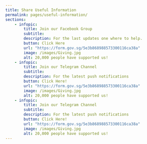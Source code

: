 ```yaml
---
title: Share Useful Information
permalink: pages/useful-information/
sections:
    - infopic:
        title: Join our Facebook Group
        subtitle: 
        description: For the last updates one where to help.
        button: Click Here
        url: "https://form.gov.sg/5e3b868988573300116ca38a"
        image: /images/Giving.jpg
        alt: 20,000 people have supported us!    
    - infopic:
        title: Join our Telegram Channel
        subtitle: 
        description: For the latest push notifications
        button: Click Here!
        url: "https://form.gov.sg/5e3b868988573300116ca38a"
        image: /images/Giving.jpg
        alt: 20,000 people have supported us!
    - infopic:
        title: Join our Telegram Channel
        subtitle: 
        description: For the latest push notifications
        button: Click Here!
        url: "https://form.gov.sg/5e3b868988573300116ca38a"
        image: /images/Giving.jpg
        alt: 20,000 people have supported us!
---
```

